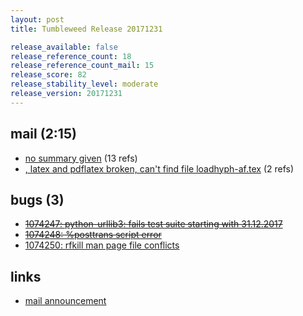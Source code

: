 ```yaml
---
layout: post
title: Tumbleweed Release 20171231

release_available: false
release_reference_count: 18
release_reference_count_mail: 15
release_score: 82
release_stability_level: moderate
release_version: 20171231
---
```


## mail (2:15)

- [no summary given](https://lists.opensuse.org/opensuse-factory/2018-01/msg00018.html) (13 refs)
- [, latex and pdflatex broken, can't find file loadhyph-af.tex](https://lists.opensuse.org/opensuse-factory/2018-01/msg00027.html) (2 refs)

## bugs (3)

<!--more-->

- ~~[1074247: python-urllib3: fails test suite starting with 31.12.2017](https://bugzilla.opensuse.org/show_bug.cgi?id=1074247)~~
- ~~[1074248: %posttrans script error](https://bugzilla.opensuse.org/show_bug.cgi?id=1074248)~~
- [1074250: rfkill man page file conflicts](https://bugzilla.opensuse.org/show_bug.cgi?id=1074250)



## links

- [mail announcement](https://lists.opensuse.org/opensuse-factory/2018-01/msg00015.html)
